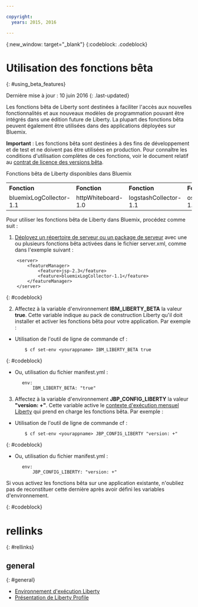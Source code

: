 ```yaml
---

copyright:
  years: 2015, 2016

---
```


{:new_window: target="_blank"}
{:codeblock: .codeblock}

# Utilisation des fonctions bêta
{: #using_beta_features}

Dernière mise à jour : 10 juin 2016
{: .last-updated}

Les fonctions bêta de Liberty sont destinées à faciliter l'accès aux nouvelles fonctionnalités et aux nouveaux modèles de programmation pouvant être intégrés dans une édition future de Liberty. La plupart des fonctions bêta peuvent également être utilisées dans des applications déployées sur Bluemix.

**Important** : Les fonctions bêta sont destinées à des fins de développement et de test et ne doivent pas être utilisées en
production. Pour connaître les conditions d'utilisation complètes de ces fonctions, voir le document relatif au [contrat de licence des versions bêta](http://public.dhe.ibm.com/ibmdl/export/pub/software/websphere/wasdev/downloads/wlp/beta/lafiles/en.html).

Fonctions bêta de Liberty disponibles dans Bluemix
<table>
<tr>
<th align="left">Fonction</th>
<th align="left">Fonction</th>
<th align="left">Fonction</th>
<th align="left">Fonction</th>
</tr>

<tr>
<td>bluemixLogCollector-1.1</td>
<td>httpWhiteboard-1.0</td>
<td>logstashCollector-1.1</td>
<td>osgiBundle-1.0</td>
</tr>
</table>

Pour utiliser les fonctions bêta de Liberty dans Bluemix, procédez comme suit :

1. [Déployez un répertoire de serveur ou un package de serveur](optionsForPushing.html) avec une ou plusieurs fonctions bêta activées dans le fichier server.xml, comme dans l'exemple suivant :
```
    <server>
        <featureManager>
            <feature>jsp-2.3</feature>
            <feature>bluemixLogCollector-1.1</feature>
        </featureManager>
    </server>
```
{: #codeblock}

2.  Affectez à la variable d'environnement **IBM_LIBERTY_BETA** la valeur **true**. Cette variable indique au pack de construction Liberty qu'il doit installer et activer les fonctions bêta pour votre application.  Par exemple :
  * Utilisation de l'outil de ligne de commande cf :
```
       $ cf set-env <yourappname> IBM_LIBERTY_BETA true
```
{: #codeblock}

  * Ou, utilisation du fichier manifest.yml :
```
      env:
          IBM_LIBERTY_BETA: "true"
```

3. Affectez à la variable d'environnement **JBP_CONFIG_LIBERTY** la valeur **"version: +"**. Cette variable active le [contexte d'exécution mensuel Liberty](buildpackDefaults.html#liberty_versions) qui prend en charge les fonctions bêta. Par exemple :
  * Utilisation de l'outil de ligne de commande cf :
```
       $ cf set-env <yourappname> JBP_CONFIG_LIBERTY "version: +"
```
{: #codeblock}

  * Ou, utilisation du fichier manifest.yml :
```
      env:
          JBP_CONFIG_LIBERTY: "version: +"
```

Si vous activez les fonctions bêta sur une application existante, n'oubliez pas de reconstituer cette dernière après avoir défini les variables d'environnement.

{: #codeblock}

# rellinks
{: #rellinks}
## general
{: #general}
* [Environnement d'exécution Liberty](index.html)
* [Présentation de Liberty Profile](http://www-01.ibm.com/support/knowledgecenter/SSAW57_8.5.5/com.ibm.websphere.wlp.nd.doc/ae/cwlp_about.html)
